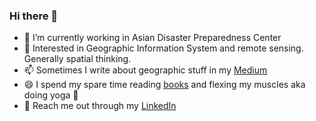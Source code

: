 ### Hi there 👋


- 🔭 I’m currently working in Asian Disaster Preparedness Center
- 🌱 Interested in Geographic Information System and remote sensing. Generally spatial thinking.  
- 📫 Sometimes I write about geographic stuff in my <a href="https://medium.com/@sryhandiniputeri">Medium</a>
- 😄 I spend my spare time reading <a href="https://www.goodreads.com/user/show/39816908-sry-handini-puteri">books</a> and flexing my muscles aka doing yoga :lotus_position:
- :memo: Reach me out through my  <a href="https://www.linkedin.com/in/sry-handini-puteri-65631181/">LinkedIn</a>

